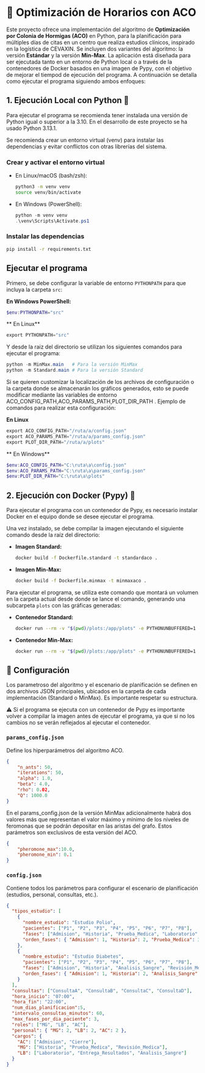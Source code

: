 # 🐜 Optimización de Horarios con ACO
Este proyecto ofrece una implementación del algoritmo de **Optimización por Colonia de Hormigas (ACO)** en Python, para la planificación para múltiples días de citas en un centro que realiza estudios clínicos, inspirado en la logística de CEVAXIN. Se incluyen dos variantes del algoritmo: la versión **Estándar** y la versión **Min-Max**. 
La aplicación está diseñada para ser ejecutada tanto en un entorno de Python local o a través de la contenedores de Docker basados en una imagen de Pypy, con el objetivo de mejorar el tiempod de ejecución del programa.
A continuación se detalla como ejecutar el programa siguiendo ambos enfoques:

## 1. Ejecución Local con Python 🐍

Para ejecutar el programa se recomienda tener instalada una versión de Python igual o superior a la 3.10. En el desarrollo de este proyecto se ha usado Python 3.13.1.

Se recomienda crear un entorno virtual (venv) para instalar las dependencias y evitar conflictos con otras librerías del sistema.

### Crear y activar el entorno virtual

- En Linux/macOS (bash/zsh):

    ```bash
    python3 -m venv venv
    source venv/bin/activate
    ```

- En Windows (PowerShell):

    ```powershell
    python -m venv venv
    .\venv\Scripts\Activate.ps1
    ```

### Instalar las dependencias

```bash
pip install -r requirements.txt
```

## Ejecutar el programa

Primero, se debe configurar la variable de entorno `PYTHONPATH` para que incluya la carpeta `src`:

**En Windows PowerShell:**

```powershell
$env:PYTHONPATH="src"
```

** En Linux**
```powershell
export PYTHONPATH="src"
```

Y desde la raiz del directorio se utilizan los siguientes comandos para ejecutar el programa:

```powershell
python -m MinMax.main   # Para la versión MinMax
python -m Standard.main # Para la versión Standard
```

Si se quieren customizar la localización de los archivos de configuración o la carpeta donde se almacenarán los gráficos generados, esto se puede modificar mediante las variables de entorno ACO_CONFIG_PATH,ACO_PARAMS_PATH,PLOT_DIR_PATH .
Ejemplo de comandos para realizar esta configuración:

**En Linux**
```powershell
export ACO_CONFIG_PATH="/ruta/a/config.json"
export ACO_PARAMS_PATH="/ruta/a/params_config.json"
export PLOT_DIR_PATH="/ruta/a/plots"
```

** En Windows**
```powershell
$env:ACO_CONFIG_PATH="C:\ruta\a\config.json"
$env:ACO_PARAMS_PATH="C:\ruta\a\params_config.json"
$env:PLOT_DIR_PATH="C:\ruta\a\plots"
```

## 2. Ejecución con Docker (Pypy) 🐳

Para ejecutar el programa con un contenedor de Pypy, es necesario instalar Docker en el equipo donde se desee ejecutar el programa. 

Una vez instalado, se debe compilar la imagen ejecutando el siguiente comando desde la raíz del directorio:

- **Imagen Standard:**

    ```bash
    docker build -f Dockerfile.standard -t standardaco .
    ```

- **Imagen Min-Max:**

    ```bash
    docker build -f Dockerfile.minmax -t minmaxaco .
    ```

Para ejecutar el programa, se utiliza este comando que montará un volumen en la carpeta actual desde donde se lance el comando, generando una subcarpeta `plots` con las gráficas generadas:

- **Contenedor Standard:**

    ```bash
    docker run --rm -v "$(pwd)/plots:/app/plots" -e PYTHONUNBUFFERED=1 standardaco
    ```

- **Contenedor Min-Max:**

    ```bash
    docker run --rm -v "$(pwd)/plots:/app/plots" -e PYTHONUNBUFFERED=1 minmaxaco
    ```

## 📄 Configuración

Los parametroso del algoritmo y el escenario de planificación se definen en dos archivos JSON principales, ubicados en la carpeta de cada implementación (Standard o MinMax). Es importante respetar su estructura.

⚠️ Si el programa se ejecuta con un contenedor de Pypy es importante volver a compilar la imagen antes de ejecutar el programa, ya que si no los cambios no se verán reflejados al ejecutar el contenedor.

### `params_config.json`
Define los hiperparámetros del algoritmo ACO.

```json
{
    "n_ants": 50,
    "iterations": 50,
    "alpha": 1.0,
    "beta": 4.0,
    "rho": 0.02,
    "Q": 1000.0
}
```
En el params_config.json de la versión MinMax adicionalmente habrá dos valores más que representan el valor máximo y mínimo de los niveles de feromonas que se podrán depositar en las aristas del grafo. Estos parámetros son exclusivos de esta versión del ACO.
```json
{
    "pheromone_max":10.0,
    "pheromone_min": 0.1
}
```
### `config.json`

Contiene todos los parámetros para configurar el escenario de planificación (estudios, personal, consultas, etc.).
```json
{
  "tipos_estudio": [
    {
      "nombre_estudio": "Estudio Polio",
      "pacientes": ["P1", "P2", "P3", "P4", "P5", "P6", "P7", "P8"],
      "fases": ["Admision", "Historia", "Prueba_Medica", "Laboratorio", "Entrega_Resultados", "Cierre"],
      "orden_fases": { "Admision": 1, "Historia": 2, "Prueba_Medica": 3, "Laboratorio": 4, "Entrega_Resultados": 5, "Cierre": 6 }
    },
    {
      "nombre_estudio": "Estudio Diabetes",
      "pacientes": ["P1", "P2", "P3", "P4", "P5", "P6", "P7", "P8"],
      "fases": ["Admision", "Historia", "Analisis_Sangre", "Revisión_Medica", "Entrega_Resultados", "Cierre"],
      "orden_fases": { "Admision": 1, "Historia": 2, "Analisis_Sangre": 3, "Revisión_Medica": 4, "Entrega_Resultados": 5, "Cierre": 6 }
    }
  ],
  "consultas": ["ConsultaA", "ConsultaB", "ConsultaC", "ConsultaD"],
  "hora_inicio": "07:00",
  "hora_fin": "22:00",
  "num_dias_planificacion":5,
  "intervalo_consultas_minutos": 60,
  "max_fases_por_dia_paciente": 3,
  "roles": ["MG", "LB", "AC"],
  "personal": { "MG": 2, "LB": 2, "AC": 2 },
  "cargos": {
    "AC": ["Admision", "Cierre"],
    "MG": ["Historia", "Prueba_Medica", "Revisión_Medica"],
    "LB": ["Laboratorio", "Entrega_Resultados", "Analisis_Sangre"]
  }
}
```
